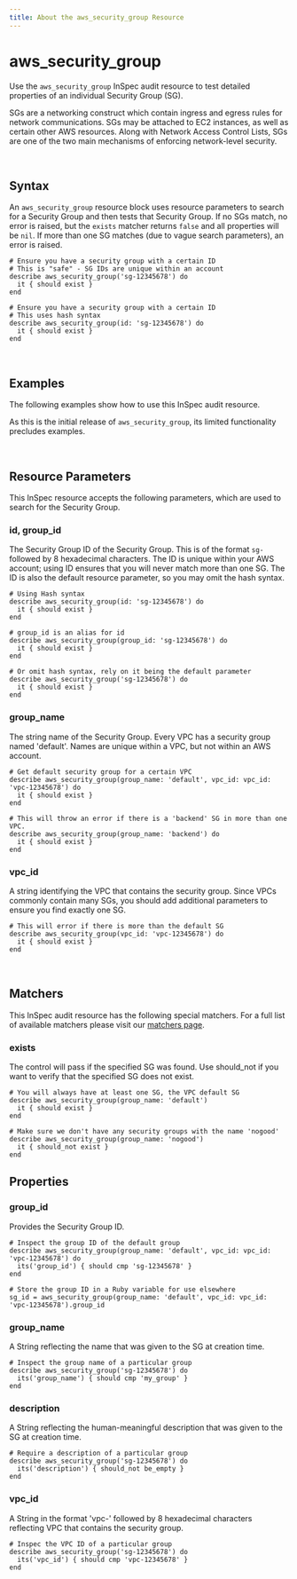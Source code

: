 ```yaml
---
title: About the aws_security_group Resource
---
```


# aws_security_group

Use the `aws_security_group` InSpec audit resource to test detailed properties of an individual Security Group (SG).

SGs are a networking construct which contain ingress and egress rules for network communications.  SGs may be attached to EC2 instances, as well as certain other AWS resources.  Along with Network Access Control Lists, SGs are one of the two main mechanisms of enforcing network-level security.

<br>

## Syntax

An `aws_security_group` resource block uses resource parameters to search for a Security Group and then tests that Security Group. If no SGs match, no error is raised, but the `exists` matcher returns `false` and all properties will be `nil`. If more than one SG matches (due to vague search parameters), an error is raised.

    # Ensure you have a security group with a certain ID
    # This is "safe" - SG IDs are unique within an account
    describe aws_security_group('sg-12345678') do
      it { should exist }
    end

    # Ensure you have a security group with a certain ID
    # This uses hash syntax
    describe aws_security_group(id: 'sg-12345678') do
      it { should exist }
    end

<br>

## Examples

The following examples show how to use this InSpec audit resource.

As this is the initial release of `aws_security_group`, its limited functionality precludes examples.

<br>

## Resource Parameters

This InSpec resource accepts the following parameters, which are used to search for the Security Group.

### id, group_id

The Security Group ID of the Security Group. This is of the format `sg-` followed by 8 hexadecimal characters.  The ID is unique within your AWS account; using ID ensures that you will never match more than one SG. The ID is also the default resource parameter, so you may omit the hash syntax.

    # Using Hash syntax 
    describe aws_security_group(id: 'sg-12345678') do
      it { should exist }
    end

    # group_id is an alias for id
    describe aws_security_group(group_id: 'sg-12345678') do
      it { should exist }
    end

    # Or omit hash syntax, rely on it being the default parameter
    describe aws_security_group('sg-12345678') do
      it { should exist }
    end

### group_name

The string name of the Security Group.  Every VPC has a security group named 'default'. Names are unique within a VPC, but not within an AWS account.

    # Get default security group for a certain VPC
    describe aws_security_group(group_name: 'default', vpc_id: vpc_id: 'vpc-12345678') do
      it { should exist }
    end

    # This will throw an error if there is a 'backend' SG in more than one VPC.
    describe aws_security_group(group_name: 'backend') do
      it { should exist }
    end

### vpc_id

A string identifying the VPC that contains the security group. Since VPCs commonly contain many SGs, you should add additional parameters to ensure you find exactly one SG.

    # This will error if there is more than the default SG
    describe aws_security_group(vpc_id: 'vpc-12345678') do
      it { should exist }    
    end

<br>

## Matchers

This InSpec audit resource has the following special matchers. For a full list of available matchers please visit our [matchers page](https://www.inspec.io/docs/reference/matchers/).

### exists

The control will pass if the specified SG was found.  Use should_not if you want to verify that the specified SG does not exist.

    # You will always have at least one SG, the VPC default SG
    describe aws_security_group(group_name: 'default')
      it { should exist }
    end   

    # Make sure we don't have any security groups with the name 'nogood'
    describe aws_security_group(group_name: 'nogood')
      it { should_not exist }
    end 

## Properties

### group_id

Provides the Security Group ID.

    # Inspect the group ID of the default group
    describe aws_security_group(group_name: 'default', vpc_id: vpc_id: 'vpc-12345678') do
      its('group_id') { should cmp 'sg-12345678' }
    end

    # Store the group ID in a Ruby variable for use elsewhere
    sg_id = aws_security_group(group_name: 'default', vpc_id: vpc_id: 'vpc-12345678').group_id

### group_name

A String reflecting the name that was given to the SG at creation time.

    # Inspect the group name of a particular group
    describe aws_security_group('sg-12345678') do
      its('group_name') { should cmp 'my_group' }
    end

### description

A String reflecting the human-meaningful description that was given to the SG at creation time.

    # Require a description of a particular group
    describe aws_security_group('sg-12345678') do
      its('description') { should_not be_empty }
    end

### vpc_id

A String in the format 'vpc-' followed by 8 hexadecimal characters reflecting VPC that contains the security group.

    # Inspec the VPC ID of a particular group
    describe aws_security_group('sg-12345678') do
      its('vpc_id') { should cmp 'vpc-12345678' }
    end